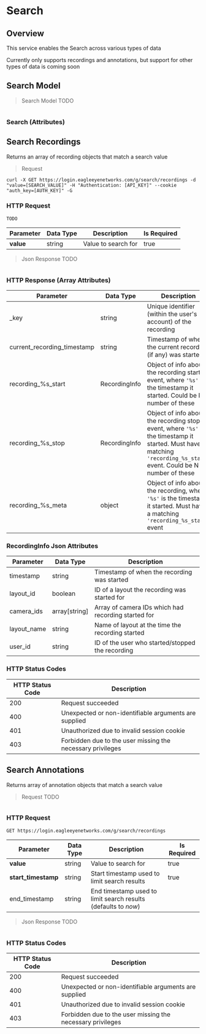 # Search

<!--===================================================================-->
## Overview
<!--===================================================================-->

This service enables the Search across various types of data

<aside class="success">Currently only supports recordings and annotations, but support for other types of data is coming soon</aside>

<!--===================================================================-->
## Search Model
<!--===================================================================-->

> Search Model TODO

```json
```

### Search (Attributes)

<details hidden>
Parameter | Data Type | Description
--------- | --------- | -----------
<p hidden>???</p> | <p hidden>???</p> | <p hidden>???</p>
</details>


<!--===================================================================-->
## Search Recordings
<!--===================================================================-->

Returns an array of recording objects that match a search value

> Request

```shell
curl -X GET https://login.eagleeyenetworks.com/g/search/recordings -d "value=[SEARCH_VALUE]" -H "Authentication: [API_KEY]" --cookie "auth_key=[AUTH_KEY]" -G
```

### HTTP Request

`TODO`

Parameter | Data Type | Description | Is Required
--------- | --------- | ----------- | -----------
**value** | string    | Value to search for | true

> Json Response TODO

```json
```

### HTTP Response (Array Attributes)

Parameter                   | Data Type     | Description
---------                   | ---------     | -----------
\_key                       | string        | Unique identifier (within the user's account) of the recording
current_recording_timestamp | string        | Timestamp of when the current recording (if any) was started
recording_%s_start          | RecordingInfo | Object of info about the recording start event, where `'%s'` is the timestamp it started. Could be N number of these
recording_%s_stop           | RecordingInfo | Object of info about the recording stop event, where `'%s'` is the timestamp it started. Must have a matching `'recording_%s_start'` event. Could be N number of these
recording_%s_meta           | object        | Object of info about the recording, where `'%s'` is the timestamp it started. Must have a matching `'recording_%s_start'` event

### RecordingInfo Json Attributes

Parameter   | Data Type     | Description
---------   | ---------     | -----------
timestamp   | string        | Timestamp of when the recording was started
layout_id   | boolean       | ID of a layout the recording was started for
camera_ids  | array[string] | Array of camera IDs which had recording started for
layout_name | string        | Name of layout at the time the recording started
user_id     | string        | ID of the user who started/stopped the recording

### HTTP Status Codes

HTTP Status Code | Description
---------------- | -----------
200 | Request succeeded
400 | Unexpected or non-identifiable arguments are supplied
401 | Unauthorized due to invalid session cookie
403 | Forbidden due to the user missing the necessary privileges


<!--===================================================================-->
## Search Annotations
<!--===================================================================-->

Returns array of annotation objects that match a search value

> Request TODO

```shell
```

### HTTP Request

`GET https://login.eagleeyenetworks.com/g/search/recordings`

Parameter           | Data Type | Description | Is Required
---------           | --------- | ----------- | -----------
**value**           | string    | Value to search for | true
**start_timestamp** | string    | Start timestamp used to limit search results | true
end_timestamp       | string    | End timestamp used to limit search results (defaults to *now*)

> Json Response TODO

```json
```

<details hidden>
### HTTP Response (Array Attributes)

Parameter | Data Type     | Description
--------- | ---------     | -----------
<p hidden>???</p> | array[object] | <p hidden>???</p>
</details>


### HTTP Status Codes

HTTP Status Code | Description
---------------- | -----------
200 | Request succeeded
400 | Unexpected or non-identifiable arguments are supplied
401 | Unauthorized due to invalid session cookie
403 | Forbidden due to the user missing the necessary privileges


